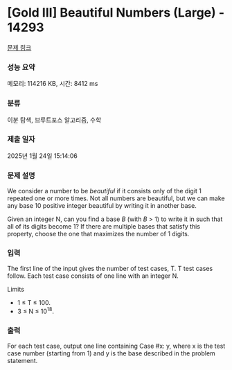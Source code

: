 # [Gold III] Beautiful Numbers (Large) - 14293 

[문제 링크](https://www.acmicpc.net/problem/14293) 

### 성능 요약

메모리: 114216 KB, 시간: 8412 ms

### 분류

이분 탐색, 브루트포스 알고리즘, 수학

### 제출 일자

2025년 1월 24일 15:14:06

### 문제 설명

<p>We consider a number to be <em>beautiful</em> if it consists only of the digit 1 repeated one or more times. Not all numbers are beautiful, but we can make any base 10 positive integer beautiful by writing it in another base.</p>

<p>Given an integer N, can you find a base <em>B</em> (with <em>B</em> > 1) to write it in such that all of its digits become 1? If there are multiple bases that satisfy this property, choose the one that maximizes the number of 1 digits.</p>

### 입력 

 <p>The first line of the input gives the number of test cases, T. T test cases follow. Each test case consists of one line with an integer N.</p>

<p>Limits</p>

<ul>
	<li>1 ≤ T ≤ 100.</li>
	<li>3 ≤ N ≤ 10<sup>18</sup>.</li>
</ul>

### 출력 

 <p>For each test case, output one line containing Case #x: y, where x is the test case number (starting from 1) and y is the base described in the problem statement.</p>


